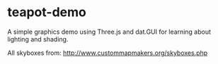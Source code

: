 # teapot-demo
A simple graphics demo using Three.js and dat.GUI for learning about lighting and shading.

All skyboxes from: http://www.custommapmakers.org/skyboxes.php
